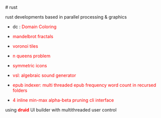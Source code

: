 <p># rust</p>
<p></p>
<p>rust developments based in parallel processing &amp; graphics</p>
<ul>
<li>
<p>dc : <span style="color: #ff0000;">Domain Coloring</span></p>
</li>
<li>
<p><span style="color: #ff0000;">mandelbrot fractals</span></p>
</li>
<li>
<p><span style="color: #ff0000;">voronoi tiles</span></p>
</li>
<li>
<p><span style="color: #ff0000;">n queens problem</span></p>
</li>
<li>
<p><span style="color: #ff0000;">symmetric icons</span></p>
</li>
  <li>
<p><span style="color: #ff0000;">vsl: algebraic sound generator</span></p>
</li>
  <li>
<p><span style="color: #ff0000;">epub indexer: multi threaded epub frequency word count in recursed folders</span></p>
</li>
   <li>
<p><span style="color: #ff0000;">4 inline min-max alpha-beta pruning cli interface</span></p>
</li>
</ul>
<p>using <strong><span style="color: #ff0000;">druid</span></strong> UI builder with multithreaded user control</p>
<p style="margin-bottom: 0in;">&nbsp;</p>
